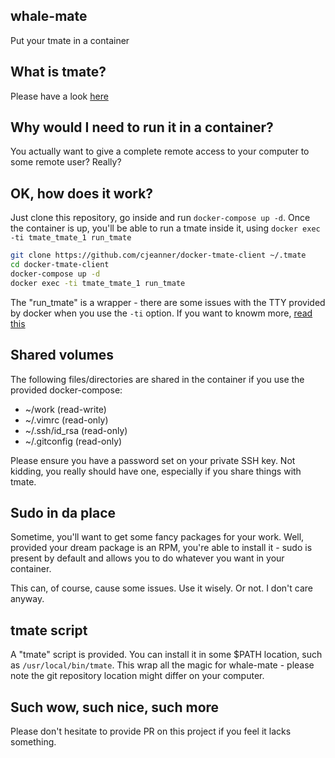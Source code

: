whale-mate
----------
Put your tmate in a container

What is tmate?
--------------
Please have a look [here](https://tmate.io/)

Why would I need to run it in a container?
------------------------------------------
You actually want to give a complete remote access to your computer
to some remote user? Really?

OK, how does it work?
---------------------
Just clone this repository, go inside and run `docker-compose up -d`. Once the
container is up, you'll be able to run a tmate inside it, using
`docker exec -ti tmate_tmate_1 run_tmate`

```Bash
git clone https://github.com/cjeanner/docker-tmate-client ~/.tmate
cd docker-tmate-client
docker-compose up -d
docker exec -ti tmate_tmate_1 run_tmate
```

The "run_tmate" is a wrapper - there are some issues with the TTY provided by
docker when you use the `-ti` option.
If you want to knowm more, [read this](https://github.com/moby/moby/issues/8755)

Shared volumes
--------------
The following files/directories are shared in the container if you use the
provided docker-compose:
- ~/work (read-write)
- ~/.vimrc (read-only)
- ~/.ssh/id_rsa (read-only)
- ~/.gitconfig (read-only)

Please ensure you have a password set on your private SSH key. Not kidding, you
really should have one, especially if you share things with tmate.

Sudo in da place
----------------
Sometime, you'll want to get some fancy packages for your work. Well, provided
your dream package is an RPM, you're able to install it - sudo is present by
default and allows you to do whatever you want in your container.

This can, of course, cause some issues. Use it wisely. Or not. I don't care
anyway.

tmate script
------------
A "tmate" script is provided. You can install it in some $PATH location, such as
`/usr/local/bin/tmate`. This wrap all the magic for whale-mate - please note the
git repository location might differ on your computer.

Such wow, such nice, such more
------------------------------
Please don't hesitate to provide PR on this project if you feel it lacks
something.
